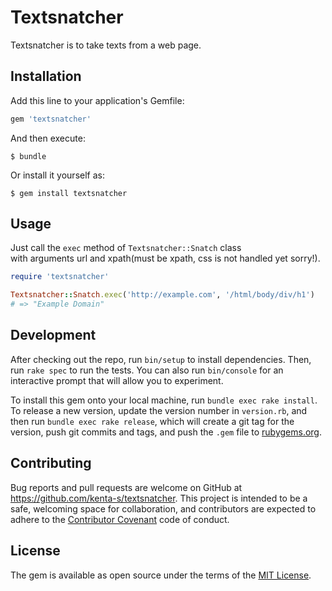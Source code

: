 # Textsnatcher

Textsnatcher is to take texts from a web page.

## Installation

Add this line to your application's Gemfile:

```ruby
gem 'textsnatcher'
```

And then execute:

    $ bundle

Or install it yourself as:

    $ gem install textsnatcher

## Usage

Just call the `exec` method of `Textsnatcher::Snatch` class  
with arguments url and xpath(must be xpath, css is not handled yet sorry!).

```ruby
require 'textsnatcher'

Textsnatcher::Snatch.exec('http://example.com', '/html/body/div/h1')
# => "Example Domain"
```

## Development

After checking out the repo, run `bin/setup` to install dependencies. Then, run `rake spec` to run the tests. You can also run `bin/console` for an interactive prompt that will allow you to experiment.

To install this gem onto your local machine, run `bundle exec rake install`. To release a new version, update the version number in `version.rb`, and then run `bundle exec rake release`, which will create a git tag for the version, push git commits and tags, and push the `.gem` file to [rubygems.org](https://rubygems.org).

## Contributing

Bug reports and pull requests are welcome on GitHub at https://github.com/kenta-s/textsnatcher. This project is intended to be a safe, welcoming space for collaboration, and contributors are expected to adhere to the [Contributor Covenant](http://contributor-covenant.org) code of conduct.


## License

The gem is available as open source under the terms of the [MIT License](http://opensource.org/licenses/MIT).
